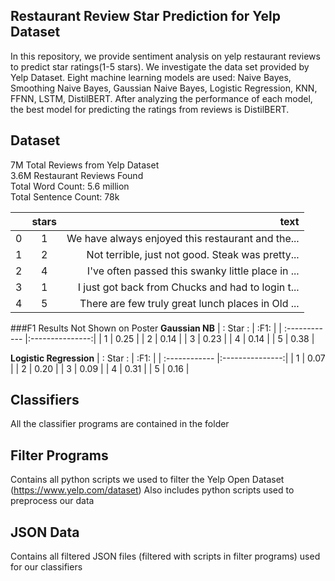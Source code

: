 ## Restaurant Review Star Prediction for Yelp Dataset 
In this repository, we provide sentiment analysis on yelp restaurant reviews to predict star ratings(1-5 stars). We investigate the data set provided by Yelp Dataset. Eight machine learning models are used: Naive Bayes, Smoothing Naive Bayes, Gaussian Naive Bayes, Logistic Regression, KNN, FFNN, LSTM, DistilBERT. After analyzing the performance of each model, the best model for predicting the ratings from reviews is DistilBERT.  

## Dataset
7M Total Reviews from Yelp Dataset \
3.6M Restaurant Reviews Found\
Total Word Count: 5.6 million \
Total Sentence Count: 78k


|   | stars  | text |
| :------------ |:---------------:| -----:|
| 0  | 1| We have always enjoyed this restaurant and the... |
| 1  | 2      | Not terrible, just not good. Steak was pretty...|
| 2 |  4  |   I've often passed this swanky little place in ... |
| 3 | 1|   I just got back from Chucks and had to login t... |
| 4 | 5 |   There are few truly great lunch places in Old ... |

###F1 Results Not Shown on Poster
**Gaussian NB**
| : Star : | :F1: |
| :------------ |:---------------:|
|  1 | 0.25 |
|  2 | 0.14 |
|  3 | 0.23 |
|  4 | 0.14 |
|  5 | 0.38 |

**Logistic Regression**
| : Star : | :F1: |
| :------------ |:---------------:|
|  1 | 0.07 |
|  2 | 0.20 |
|  3 | 0.09 |
|  4 | 0.31 |
|  5 | 0.16 |

## Classifiers
All the classifier programs are contained in the folder 

## Filter Programs
Contains all python scripts we used to filter the Yelp Open Dataset (https://www.yelp.com/dataset)
Also includes python scripts used to preprocess our data 

## JSON Data
Contains all filtered JSON files (filtered with scripts in filter programs) used for our classifiers


